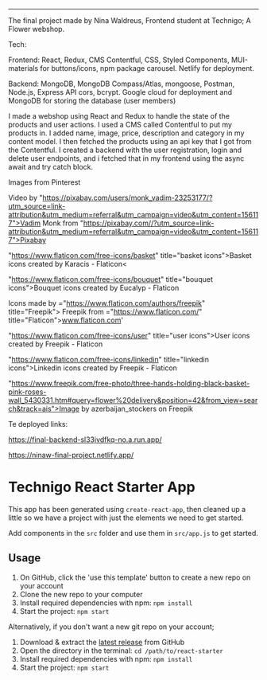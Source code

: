
_______________________________________________________________________

The final project made by Nina Waldreus, Frontend student at Technigo;
A Flower webshop.

Tech:

Frontend:
React, Redux, CMS Contentful, CSS, Styled Components, MUI-materials for buttons/icons, npm package carousel.
Netlify for deployment.

Backend:
MongoDB, MongoDB Compass/Atlas, mongoose, Postman, Node.js, Express API cors, bcrypt.
Google cloud for deployment and MongoDB for storing the database (user members)

I made a webshop using React and Redux to handle the state of the products and user actions.
I used a CMS called Contentful to put my products in. 
I added name, image, price, description and category in my content model. I then fetched the products using an api key that I got from the Contentful.
I created a backend with the user registration, login and delete user endpoints, and i fetched that in my frontend using the async await and try catch block.



Images from Pinterest

Video by "https://pixabay.com/users/monk_vadim-23253177/?utm_source=link-attribution&utm_medium=referral&utm_campaign=video&utm_content=156117">Vadim Monk</a> from "https://pixabay.com//?utm_source=link-attribution&utm_medium=referral&utm_campaign=video&utm_content=156117">Pixabay</a>

"https://www.flaticon.com/free-icons/basket" title="basket icons">Basket icons created by Karacis - Flaticon<

"https://www.flaticon.com/free-icons/bouquet" title="bouquet icons">Bouquet icons created by Eucalyp - Flaticon

Icons made by ="https://www.flaticon.com/authors/freepik" title="Freepik"> Freepik from ="https://www.flaticon.com/" title="Flaticon">www.flaticon.com'

"https://www.flaticon.com/free-icons/user" title="user icons">User icons created by Freepik - Flaticon

"https://www.flaticon.com/free-icons/linkedin" title="linkedin icons">Linkedin icons created by Freepik - Flaticon

"https://www.freepik.com/free-photo/three-hands-holding-black-basket-pink-roses-wall_5430331.htm#query=flower%20delivery&position=42&from_view=search&track=ais">Image by azerbaijan_stockers on Freepik

Te deployed links:

https://final-backend-sl33jvdfkq-no.a.run.app/

https://ninaw-final-project.netlify.app/




# Technigo React Starter App

This app has been generated using `create-react-app`, then cleaned up a little so we have a project with just the elements we need to get started.

Add components in the `src` folder and use them in `src/app.js` to get started.

## Usage

1. On GitHub, click the 'use this template' button to create a new repo on your account
1. Clone the new repo to your computer
1. Install required dependencies with npm: `npm install`
1. Start the project: `npm start`

Alternatively, if you don't want a new git repo on your account;

1. Download & extract the [latest release](https://github.com/Technigo/react-starter/releases/latest) from GitHub
1. Open the directory in the terminal: `cd /path/to/react-starter`
1. Install required dependencies with npm: `npm install`
1. Start the project: `npm start`